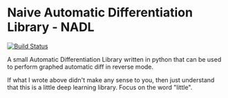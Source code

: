 # Naive Automatic Differentiation Library - NADL

[![Build Status](https://travis-ci.com/heytanay/nadl.svg?branch=main)](https://travis-ci.com/heytanay/nadl)

A small Automatic Differentiation Library written in python that can be used to perform graphed automatic diff in reverse mode.

If what I wrote above didn't make any sense to you, then just understand that this is a little deep learning library. Focus on the word "little".